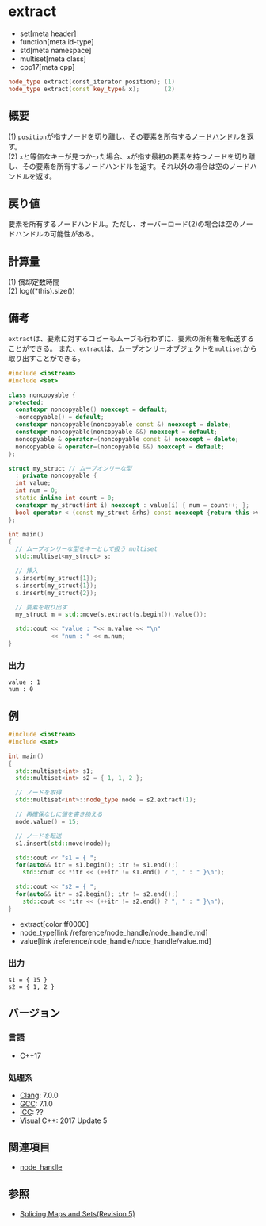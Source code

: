 # extract
* set[meta header]
* function[meta id-type]
* std[meta namespace]
* multiset[meta class]
* cpp17[meta cpp]

```cpp
node_type extract(const_iterator position); (1)
node_type extract(const key_type& x);       (2)
```

## 概要
(1) `position`が指すノードを切り離し、その要素を所有する[ノードハンドル](/reference/node_handle/node_handle.md)を返す。  
(2) `x`と等価なキーが見つかった場合、`x`が指す最初の要素を持つノードを切り離し、その要素を所有するノードハンドルを返す。それ以外の場合は空のノードハンドルを返す。


## 戻り値
要素を所有するノードハンドル。ただし、オーバーロード(2)の場合は空のノードハンドルの可能性がある。


## 計算量
(1) 償却定数時間  
(2) log((*this).size())


## 備考
`extract`は、要素に対するコピーもムーブも行わずに、要素の所有権を転送することができる。
また、`extract`は、ムーブオンリーオブジェクトを`multiset`から取り出すことができる。

```cpp example
#include <iostream>
#include <set>

class noncopyable {
protected:
  constexpr noncopyable() noexcept = default;
  ~noncopyable() = default;
  constexpr noncopyable(noncopyable const &) noexcept = delete;
  constexpr noncopyable(noncopyable &&) noexcept = default;
  noncopyable & operator=(noncopyable const &) noexcept = delete;
  noncopyable & operator=(noncopyable &&) noexcept = default;
};

struct my_struct // ムーブオンリーな型
  : private noncopyable {
  int value;
  int num = 0;
  static inline int count = 0;
  constexpr my_struct(int i) noexcept : value(i) { num = count++; };
  bool operator < (const my_struct &rhs) const noexcept {return this->value < rhs.value;}
};

int main()
{
  // ムーブオンリーな型をキーとして扱う multiset
  std::multiset<my_struct> s;

  // 挿入
  s.insert(my_struct{1});
  s.insert(my_struct{1});
  s.insert(my_struct{2});

  // 要素を取り出す
  my_struct m = std::move(s.extract(s.begin()).value());

  std::cout << "value : "<< m.value << "\n"
            << "num : " << m.num;
}
```

### 出力
```
value : 1
num : 0
```

## 例
```cpp example
#include <iostream>
#include <set>

int main()
{
  std::multiset<int> s1;
  std::multiset<int> s2 = { 1, 1, 2 };

  // ノードを取得
  std::multiset<int>::node_type node = s2.extract(1);

  // 再確保なしに値を書き換える
  node.value() = 15;

  // ノードを転送
  s1.insert(std::move(node));

  std::cout << "s1 = { ";
  for(auto&& itr = s1.begin(); itr != s1.end();)
    std::cout << *itr << (++itr != s1.end() ? ", " : " }\n");

  std::cout << "s2 = { ";
  for(auto&& itr = s2.begin(); itr != s2.end();)
    std::cout << *itr << (++itr != s2.end() ? ", " : " }\n");
}
```
* extract[color ff0000]
* node_type[link /reference/node_handle/node_handle.md]
* value[link /reference/node_handle/node_handle/value.md]


### 出力
```
s1 = { 15 }
s2 = { 1, 2 }
```

## バージョン
### 言語
- C++17


### 処理系
- [Clang](/implementation.md#clang): 7.0.0
- [GCC](/implementation.md#gcc): 7.1.0
- [ICC](/implementation.md#icc): ??
- [Visual C++](/implementation.md#visual_cpp): 2017 Update 5


## 関連項目
- [node_handle](/reference/node_handle/node_handle.md)


## 参照
- [Splicing Maps and Sets(Revision 5)](http://www.open-std.org/jtc1/sc22/wg21/docs/papers/2016/p0083r3.pdf)

